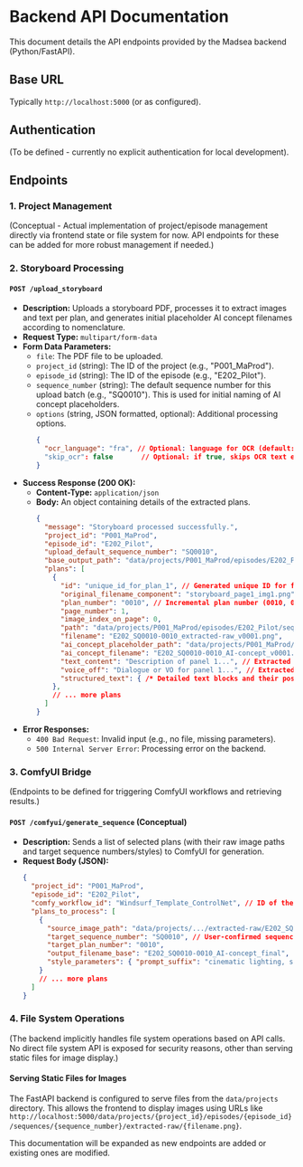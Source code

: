 # Backend API Documentation

This document details the API endpoints provided by the Madsea backend (Python/FastAPI).

## Base URL

Typically `http://localhost:5000` (or as configured).

## Authentication

(To be defined - currently no explicit authentication for local development).

## Endpoints

### 1. Project Management

(Conceptual - Actual implementation of project/episode management directly via frontend state or file system for now. API endpoints for these can be added for more robust management if needed.)

### 2. Storyboard Processing

#### `POST /upload_storyboard`

-   **Description:** Uploads a storyboard PDF, processes it to extract images and text per plan, and generates initial placeholder AI concept filenames according to nomenclature.
-   **Request Type:** `multipart/form-data`
-   **Form Data Parameters:**
    -   `file`: The PDF file to be uploaded.
    -   `project_id` (string): The ID of the project (e.g., "P001_MaProd").
    -   `episode_id` (string): The ID of the episode (e.g., "E202_Pilot").
    -   `sequence_number` (string): The default sequence number for this upload batch (e.g., "SQ0010"). This is used for initial naming of AI concept placeholders.
    -   `options` (string, JSON formatted, optional): Additional processing options.
        ```json
        {
          "ocr_language": "fra", // Optional: language for OCR (default: 'fra')
          "skip_ocr": false       // Optional: if true, skips OCR text extraction
        }
        ```
-   **Success Response (200 OK):**
    -   **Content-Type:** `application/json`
    -   **Body:** An object containing details of the extracted plans.
        ```json
        {
          "message": "Storyboard processed successfully.",
          "project_id": "P001_MaProd",
          "episode_id": "E202_Pilot",
          "upload_default_sequence_number": "SQ0010",
          "base_output_path": "data/projects/P001_MaProd/episodes/E202_Pilot/sequences/SQ0010",
          "plans": [
            {
              "id": "unique_id_for_plan_1", // Generated unique ID for frontend use
              "original_filename_component": "storyboard_page1_img1.png", // Component from original PDF processing
              "plan_number": "0010", // Incremental plan number (0010, 0020, ...)
              "page_number": 1, 
              "image_index_on_page": 0, 
              "path": "data/projects/P001_MaProd/episodes/E202_Pilot/sequences/SQ0010/extracted-raw/E202_SQ0010-0010_extracted-raw_v0001.png", // Relative path to extracted raw image
              "filename": "E202_SQ0010-0010_extracted-raw_v0001.png",
              "ai_concept_placeholder_path": "data/projects/P001_MaProd/episodes/E202_Pilot/sequences/SQ0010/AI-concept/E202_SQ0010-0010_AI-concept_v0001.png", // Relative path to AI concept placeholder
              "ai_concept_filename": "E202_SQ0010-0010_AI-concept_v0001.png",
              "text_content": "Description of panel 1...", // Extracted text for the panel
              "voice_off": "Dialogue or VO for panel 1...", // Extracted voice-over text specifically
              "structured_text": { /* Detailed text blocks and their positions */ }
            },
            // ... more plans
          ]
        }
        ```
-   **Error Responses:**
    -   `400 Bad Request`: Invalid input (e.g., no file, missing parameters).
    -   `500 Internal Server Error`: Processing error on the backend.

### 3. ComfyUI Bridge

(Endpoints to be defined for triggering ComfyUI workflows and retrieving results.)

#### `POST /comfyui/generate_sequence` (Conceptual)

-   **Description:** Sends a list of selected plans (with their raw image paths and target sequence numbers/styles) to ComfyUI for generation.
-   **Request Body (JSON):**
    ```json
    {
      "project_id": "P001_MaProd",
      "episode_id": "E202_Pilot",
      "comfy_workflow_id": "Windsurf_Template_ControlNet", // ID of the ComfyUI workflow to use
      "plans_to_process": [
        {
          "source_image_path": "data/projects/.../extracted-raw/E202_SQ0010-0010_extracted-raw_v0001.png",
          "target_sequence_number": "SQ0010", // User-confirmed sequence number
          "target_plan_number": "0010",
          "output_filename_base": "E202_SQ0010-0010_AI-concept_final", // Base for final output name
          "style_parameters": { "prompt_suffix": "cinematic lighting, silhouette style" }
        }
        // ... more plans
      ]
    }
    ```

### 4. File System Operations

(The backend implicitly handles file system operations based on API calls. No direct file system API is exposed for security reasons, other than serving static files for image display.)

#### Serving Static Files for Images

The FastAPI backend is configured to serve files from the `data/projects` directory. This allows the frontend to display images using URLs like `http://localhost:5000/data/projects/{project_id}/episodes/{episode_id}/sequences/{sequence_number}/extracted-raw/{filename.png}`.

This documentation will be expanded as new endpoints are added or existing ones are modified.